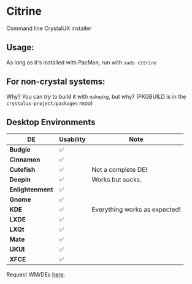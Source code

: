 # Citrine
Command line CrystalUX installer

## Usage:
As long as it's installed with PacMan, run with `sudo citrine`

## For non-crystal systems:
Why? You can *try* to build it with `makepkg`, but why?
(PKGBUILD is in the `crystalux-project/packages` repo)

## Desktop Environments
| **DE** | **Usability** | **Note** |
| --- | --- | --- |
| **Budgie** | ✅ | 
| **Cinnamon** | ✅ | 
| **Cutefish** | ✅ | Not a complete DE!
| **Deepin** | ✅ | Works but sucks.
| **Enlightenment** | ✅ | 
| **Gnome** | ✅ |
| **KDE** | ✅ | Everything works as expected!
| **LXDE** | ✅ | 
| **LXQt** | ✅ | 
| **Mate** | ✅ | 
| **UKUI** | ✅ | 
| **XFCE** | ✅ | 

Request WM/DEs [here](https://github.com/crystalux-project/citrine/issues/1).
